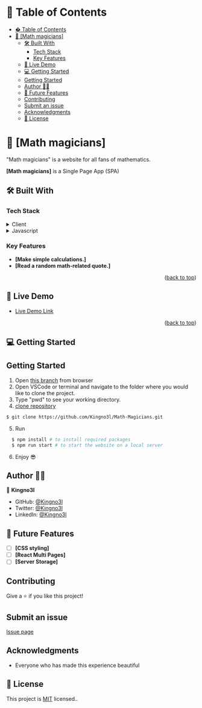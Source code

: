 <a name="readme-top"></a>

<!--
HOW TO USE:
This is an example of how you may give instructions on setting up your project locally.

Modify this file to match your project and remove sections that don't apply.

REQUIRED SECTIONS:
- Table of Contents
- About the Project
  - Built With
  - Live Demo
- Getting Started
- Authors
- Future Features
- Contributing
- Show your support
- Acknowledgements
- License

OPTIONAL SECTIONS:
- FAQ

After you're finished please remove all the comments and instructions!
-->

<!-- TABLE OF CONTENTS -->

# 📗 Table of Contents

- [� Table of Contents](#-table-of-contents)
- [📖 \[Math magicians\] ](#-math-magicians-)
  - [🛠 Built With ](#-built-with-)
    - [Tech Stack ](#tech-stack-)
    - [Key Features ](#key-features-)
  - [🚀 Live Demo ](#-live-demo-)
  - [💻 Getting Started ](#-getting-started-)
  - [Getting Started](#getting-started)
  - [Author 👱‍♂️](#author-️)
  - [🔭 Future Features ](#-future-features-)
  - [Contributing](#contributing)
  - [Submit an issue](#submit-an-issue)
  - [Acknowledgments](#acknowledgments)
  - [📝 License ](#-license-)

<!-- PROJECT DESCRIPTION -->

# 📖 [Math magicians] <a name="about-project"></a>

 "Math magicians" is a website for all fans of mathematics. 

**[Math magicians]** is a Single Page App (SPA)

## 🛠 Built With <a name="built-with"></a>

### Tech Stack <a name="tech-stack"></a>


<details>
  <summary>Client</summary>
  <ul>
    <li><a href="https://reactjs.org/">React.js</a></li>
  </ul>
</details>

<details>
  <summary>Javascript</summary>
  <ul>
    <li><a href="https://expressjs.com/">Express.js</a></li>
  </ul>
</details>


<!-- Features -->

### Key Features <a name="key-features"></a>

- **[Make simple calculations.]**
- **[Read a random math-related quote.]**

<p align="right">(<a href="#readme-top">back to top</a>)</p>

<!-- LIVE DEMO -->

## 🚀 Live Demo <a name="live-demo"></a>

- [Live Demo Link](https://google.com)

<p align="right">(<a href="#readme-top">back to top</a>)</p>

<!-- GETTING STARTED -->

## 💻 Getting Started <a name="getting-started"></a>

## Getting Started

1. Open [this branch](https://github.com/Kingno3l) from browser
2. Open VSCode or terminal and navigate to the folder where you would like to clone the project.
3. Type "pwd" to see your working directory.
4. [clone repository](https://github.com/Kingno3l/Math-Magicians.git)

```bash
$ git clone https://github.com/Kingno3l/Math-Magicians.git
```

5. Run

```bash
  $ npm install # to install required packages
  $ npm run start # to start the website on a local server
```

6. Enjoy 😎

## Author 👱‍♂️

👤 **Kingno3l**

- GitHub: [@Kingno3l](https://github.com/Kingno3l)
- Twitter: [@Kingno3l](https://twitter.com/Kingno3l_)
- LinkedIn: [@Kingno3l](https://www.linkedin.com/in/Kingno3l)

## 🔭 Future Features <a name="future-features"></a>

- [ ] **[CSS styling]**
- [ ] **[React Multi Pages]**
- [ ] **[Server Storage]**

## Contributing

Give a ⭐️ if you like this project!

## Submit an issue

[Issue page](https://github.com/kingo3l/Math-magicians/issues)

## Acknowledgments

- Everyone who has made this experience beautiful

## 📝 License <a name="license"></a>

This project is [MIT](https://github.com/Kingno3l/Math-Magicians/blob/main/LICENSE) licensed..
